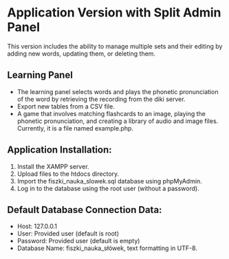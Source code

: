 # Application Version with Split Admin Panel

This version includes the ability to manage multiple sets and their editing by adding new words, updating them, or deleting them. 

## Learning Panel

- The learning panel selects words and plays the phonetic pronunciation of the word by retrieving the recording from the diki server.
- Export new tables from a CSV file.
- A game that involves matching flashcards to an image, playing the phonetic pronunciation, and creating a library of audio and image files. Currently, it is a file named example.php.

## Application Installation:

1. Install the XAMPP server.
2. Upload files to the htdocs directory.
3. Import the fiszki_nauka_slowek.sql database using phpMyAdmin.
4. Log in to the database using the root user (without a password).

## Default Database Connection Data:

- Host: 127.0.0.1
- User: Provided user (default is root)
- Password: Provided user (default is empty)
- Database Name: fiszki_nauka_słówek, text formatting in UTF-8.

